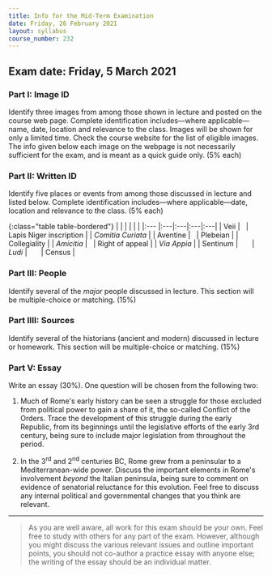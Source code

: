 ```yaml
---
title: Info for the Mid-Term Examination
date: Friday, 26 February 2021
layout: syllabus
course_number: 232
---
```


## Exam date: Friday, 5 March 2021

### Part I: Image ID

Identify three images from among those shown in lecture and posted on
the course web page. Complete identification includes—where
applicable—name, date, location and relevance to the class. Images will
be shown for only a limited time. Check the course website for the list
of eligible images. The info given below each image on the webpage is
not necessarily sufficient for the exam, and is meant as a quick guide
only. (5% each)

### Part II: Written ID

Identify five places or events from among those discussed in lecture and
listed below. Complete identification includes—where applicable—date,
location and relevance to the class. (5% each)

{:class="table table-bordered"}
|   |   |   | | |
|:---   |:---|:---|:---|:---|
|  Veii | &nbsp; |  Lapis Niger inscription | | *Comitia Curiata*  |
| Aventine | &nbsp;  | Plebeian | | Collegiality  |
| *Amicitia* |  &nbsp; |  Right of appeal | | *Via Appia*  |
| Sentinum | &nbsp;  &nbsp;  &nbsp;  | *Ludi* |  &nbsp;  &nbsp;  &nbsp; |  Census |

### Part III: People

Identify several of the *major* people discussed in lecture. This
section will be multiple-choice or matching. (15%)

### Part IIII: Sources

Identify several of the historians (ancient and modern) discussed in
lecture or homework. This section will be multiple-choice or matching.
(15%)

### Part V: Essay

Write an essay (30%). One question will be chosen from the following
two:

1.  Much of Rome's early history can be seen a struggle for those
    excluded from political power to gain a share of it, the so-called
    Conflict of the Orders. Trace the development of this struggle
    during the early Republic, from its beginnings until the legislative
    efforts of the early 3rd century, being sure to include major
    legislation from throughout the period.

1.  In the 3<sup>rd</sup> and 2<sup>nd</sup>
    centuries BC, Rome grew from a peninsular to a Mediterranean-wide
    power. Discuss the important elements in Rome's involvement *beyond*
    the Italian peninsula, being sure to comment on evidence of
    senatorial reluctance for this evolution. Feel free to discuss any
    internal political and governmental changes that you think are
    relevant.

-----

> As you are well aware, all work for this exam should be your own. Feel
> free to study with others for any part of the exam. However, although
> you might discuss the various relevant issues and outline important
> points, you should not co-author a practice essay with anyone else; the
> writing of the essay should be an individual matter.
